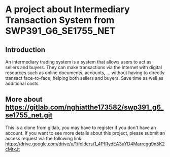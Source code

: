 # A project about Intermediary Transaction System from SWP391_G6_SE1755_NET

## Introduction

An intermediary trading system is a system that allows users to act as sellers and buyers. They can make transactions via the Internet with digital resources such as online documents, accounts, ... without having to directly transact face-to-face, helping both sellers and buyers. Save time as well as additional costs.

## More about https://gitlab.com/nghiatthe173582/swp391_g6_se1755_net.git

This is a clone from gitlab, you may have to register if you don't have an account. If you want to see more details about this project, please submit an access request via the following link:
https://drive.google.com/drive/u/1/folders/1_4PfRydEA3uYD4Marrcgg9n5K2cMtxJt
